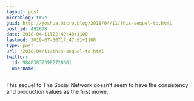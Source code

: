 ```yaml
---
layout: post
microblog: true
guid: http://joshua.micro.blog/2018/04/11/this-sequel-to.html
post_id: 492678
date: 2018-04-11T22:49:40+1100
lastmod: 2019-07-30T17:47:01+1100
type: post
url: /2018/04/11/this-sequel-to.html
twitter:
  id: 984038373982720001
  username: 
---
```

This sequel to The Social Network doesn’t seem to have the consistency and production values as the first movie.
